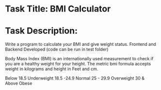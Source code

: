 # Task Title: BMI Calculator
 

# Task Description: 

Write a program to calculate your BMI and give weight status.  Frontend and Backend Developed (code can be run in test folder)

Body Mass Index (BMI) is an internationally used measurement to check if you are a healthy weight for your height. The metric bmi formula accepts weight in kilograms and height in Feet and cm.

Below 18.5 Underweight
18.5 -24.9 Normal
25 - 29.9 Overweight
30 & Above Obese

